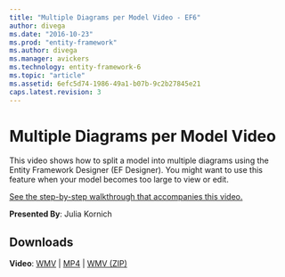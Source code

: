 ```yaml
---
title: "Multiple Diagrams per Model Video - EF6"
author: divega
ms.date: "2016-10-23"
ms.prod: "entity-framework"
ms.author: divega
ms.manager: avickers
ms.technology: entity-framework-6
ms.topic: "article"
ms.assetid: 6efc5d74-1986-49a1-b07b-9c2b27845e21
caps.latest.revision: 3
---
```

# Multiple Diagrams per Model Video
This video shows how to split a model into multiple diagrams using the Entity Framework Designer (EF Designer). You might want to use this feature when your model becomes too large to view or edit.

[See the step-by-step walkthrough that accompanies this video.](../ef6/multiple-diagrams-per-model-ef5-onwards.md)

**Presented By**: Julia Kornich

## Downloads

**Video**: [WMV](http://download.microsoft.com/download/5/C/2/5C2B52AB-5532-426F-B078-1E253341B5FA/HDI-ITPro-MSDN-winvideo-multiplediagrams.wmv) | [MP4](http://download.microsoft.com/download/5/C/2/5C2B52AB-5532-426F-B078-1E253341B5FA/HDI-ITPro-MSDN-mp4video-multiplediagrams.m4v) | [WMV (ZIP)](http://download.microsoft.com/download/5/C/2/5C2B52AB-5532-426F-B078-1E253341B5FA/HDI-ITPro-MSDN-winvideo-multiplediagrams.zip)
